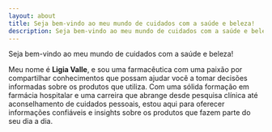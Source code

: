 ```yaml
---
layout: about
title: Seja bem-vindo ao meu mundo de cuidados com a saúde e beleza!
description: Seja bem-vindo ao meu mundo de cuidados com a saúde e beleza!
---
```


Seja bem-vindo ao meu mundo de cuidados com a saúde e beleza!

Meu nome é **Ligia Valle**, e sou uma farmacêutica com uma paixão por compartilhar conhecimentos
que possam ajudar você a tomar decisões informadas sobre os produtos que utiliza.
Com uma sólida formação em farmácia hospitalar e uma carreira que abrange desde pesquisa clínica
até aconselhamento de cuidados pessoais, estou aqui para oferecer informações confiáveis e insights
sobre os produtos que fazem parte do seu dia a dia.
